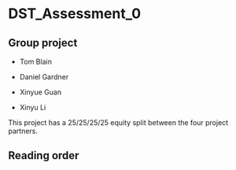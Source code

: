 # DST_Assessment_0
## Group project

* Tom Blain

* Daniel Gardner

* Xinyue Guan

* Xinyu Li

This project has a 25/25/25/25 equity split between the four project partners.

## Reading order

